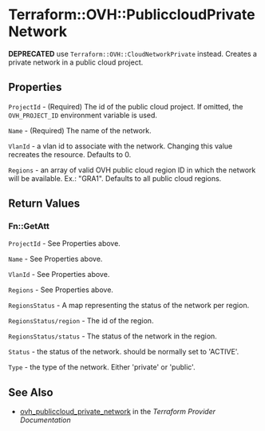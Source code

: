 # Terraform::OVH::PubliccloudPrivateNetwork

__DEPRECATED__ use `Terraform::OVH::CloudNetworkPrivate` instead.
Creates a private network in a public cloud project.

## Properties

`ProjectId` - (Required) The id of the public cloud project. If omitted, the `OVH_PROJECT_ID` environment variable is used.

`Name` - (Required) The name of the network.

`VlanId` - a vlan id to associate with the network. Changing this value recreates the resource. Defaults to 0.

`Regions` - an array of valid OVH public cloud region ID in which the network will be available. Ex.: "GRA1". Defaults to all public cloud regions.


## Return Values

### Fn::GetAtt

`ProjectId` - See Properties above.

`Name` - See Properties above.

`VlanId` - See Properties above.

`Regions` - See Properties above.

`RegionsStatus` - A map representing the status of the network per region.

`RegionsStatus/region` - The id of the region.

`RegionsStatus/status` - The status of the network in the region.

`Status` - the status of the network. should be normally set to 'ACTIVE'.

`Type` - the type of the network. Either 'private' or 'public'.

## See Also

* [ovh_publiccloud_private_network](https://www.terraform.io/docs/providers/ovh/r/publiccloud_private_network.html) in the _Terraform Provider Documentation_